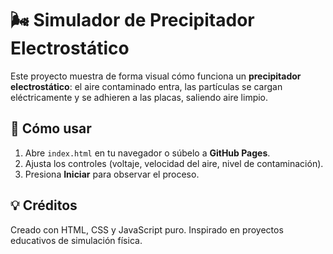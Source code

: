 # 🌬️ Simulador de Precipitador Electrostático

Este proyecto muestra de forma visual cómo funciona un **precipitador electrostático**: el aire contaminado entra, las partículas se cargan eléctricamente y se adhieren a las placas, saliendo aire limpio.

## 🚀 Cómo usar
1. Abre `index.html` en tu navegador o súbelo a **GitHub Pages**.
2. Ajusta los controles (voltaje, velocidad del aire, nivel de contaminación).
3. Presiona **Iniciar** para observar el proceso.

## 💡 Créditos
Creado con HTML, CSS y JavaScript puro. Inspirado en proyectos educativos de simulación física.
